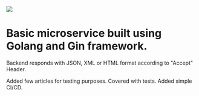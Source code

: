 ![](https://github.com/mxstrv/go-gin-microservice-study/actions/workflows/main.yml/badge.svg)

# Basic microservice built using Golang and Gin framework.

Backend responds with JSON, XML or HTML format according to "Accept" Header.

Added few articles for testing purposes. Covered with tests. Added simple CI/CD.
